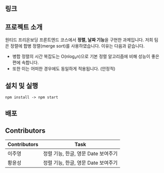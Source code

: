 ## 링크

## 프로젝트 소개
원티드 프리온보딩 프론트엔드 코스에서 **정렬, 날짜 기능**을 구현한 과제입니다.
저희 팀은 정렬에 합병 정렬(merge sort)를 사용하였습니다. 이유는 다음과 같습니다.

- 병합 정렬의 시간 복잡도는 O(nlog₂n)으로 기본 정렬 알고리즘에 비해 성능이 좋은 편에 속합니다. 
- 또한 이는 어떠한 경우에도 동일하게 적용됩니다. (안정적)


## 설치 및 실행
`npm install -> npm start` 

## 배포

## Contributors
| Contributors| Task                               |
| ----------- | ---------------------------------- |
| 이주영      | 정렬 기능, 한글, 영문 Date 보여주기 |
| 황윤성      | 정렬 기능, 한글, 영문 Date 보여주기 |
